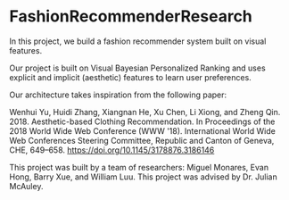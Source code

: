 # FashionRecommenderResearch

In this project, we build a fashion recommender system built on visual features.

Our project is built on Visual Bayesian Personalized Ranking and uses explicit and implicit (aesthetic) features to learn user preferences.

Our architecture takes inspiration from the following paper:

Wenhui Yu, Huidi Zhang, Xiangnan He, Xu Chen, Li Xiong, and Zheng Qin. 2018. Aesthetic-based Clothing Recommendation. In Proceedings of the 2018 World Wide Web Conference (WWW '18). International World Wide Web Conferences Steering Committee, Republic and Canton of Geneva, CHE, 649–658. https://doi.org/10.1145/3178876.3186146

This project was built by a team of researchers: Miguel Monares, Evan Hong, Barry Xue, and William Luu. 
This project was advised by Dr. Julian McAuley.
